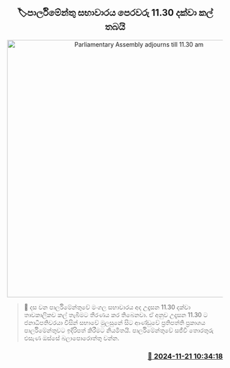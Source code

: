 <p align='center'><b><h2 align='center' title='Parliamentary Assembly adjourns till 11.30 am'>🏷පාර්ලිමේන්තු සභාවාරය පෙරවරු 11.30 දක්වා කල් තබයි</h2></b></p>
<p align='center'><img src='https://helakuru.sgp1.cdn.digitaloceanspaces.com/esana/images/lib/NEWP.jpg' width='600' alt='Parliamentary Assembly adjourns till 11.30 am'></p>

>📝 දස වන පාර්ලිමේන්තුවේ මංගල සභාවාරය අද උදෑසන 11.30 දක්වා තාවකාලිකව කල් තැබීමට තීරණය කර තිබෙනවා.
ඒ අනුව උදෑසන 11.30 ට ජනාධිපතිවරයා විසින් සභාවේ මුලසුනේ සිට ආණ්ඩුවේ ප්‍රතිපත්ති ප්‍රකාශය පාර්ලිමේන්තුවට ඉදිරිපත් කිරීමට නියමිතයි.
පාර්ලිමේන්තුවේ සජීවී තොරතුරු එසැණ ඔස්සේ බලාපොරොත්තු වන්න.


<h3 align='right'><a href='https://www.helakuru.lk/esana/p/105313/'>📅 2024-11-21 10:34:18</a></h3>
